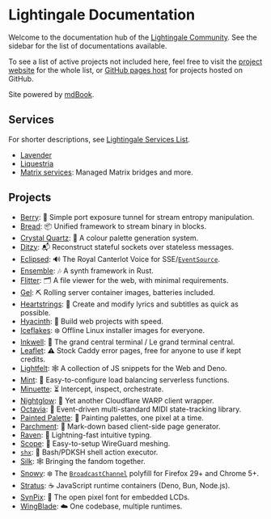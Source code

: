 # Lightingale Documentation
Welcome to the documentation hub of the [Lightingale Community](https://ltgc.cc/). See the sidebar for the list of documentations available.

To see a list of active projects not included here, feel free to visit the [project website](https://ltgc.cc/project/) for the whole list, or [GitHub pages host](https://gh.ltgc.cc/) for projects hosted on GitHub.

Site powered by [mdBook](https://github.com/rust-lang/mdBook).

## Services
For shorter descriptions, see [Lightingale Services List](https://ltgc.cc/service/).

* [Lavender](/lavender/)
* [Liquestria](/liquestria/)
* [Matrix services](/matrix/): Managed Matrix bridges and more.

## Projects
* [Berry](/berry/): 🍇 Simple port exposure tunnel for stream entropy manipulation.
* [Bread](/bread/): 📦 Unified framework to stream binary in blocks.
* [Crystal Quartz](/quartz/): 🎨 A colour palette generation system.
* [Ditzy](/ditzy/): 📬 Reconstruct stateful sockets over stateless messages.
* [Eclipsed](/eclipsed/): 🔊 The Royal Canterlot Voice for SSE/[`EventSource`](https://developer.mozilla.org/en-US/docs/Web/API/EventSource).
* [Ensemble](/ensemble/): 🎶 A synth framework in Rust.
* [Flitter](/flitter/): 🗂 A file viewer for the web, with minimal requirements.
* [Gel](/gel/): ⛏ Rolling server container images, batteries included.
* [Heartstrings](/heartstrings/): 📑 Create and modify lyrics and subtitles as quick as possible.
* [Hyacinth](/hyacinth/): 💨 Build web projects with speed.
* [Iceflakes](/iceflakes/): ❄️ Offline Linux installer images for everyone.
* [Inkwell](/inkwell/): 📒 The grand central terminal / Le grand terminal central.
* [Leaflet](/leaflet/): ⚠️ Stock Caddy error pages, free for anyone to use if kept credits.
* [Lightfelt](/lightfelt/): 🕸 A collection of JS snippets for the Web and Deno.
* [Mint](/mint/): 🌱 Easy-to-configure load balancing serverless functions.
* [Minuette](/minuette/): ⏳ Intercept, inspect, orchestrate.
* [Nightglow](/nightglow/): 🌙 Yet another Cloudflare WARP client wrapper.
* [Octavia](/octavia/): 🎻 Event-driven multi-standard MIDI state-tracking library.
* [Painted Palette](/painted/): 🎨 Painting palettes, one pixel at a time.
* [Parchment](/parchment/): 📃 Mark-down based client-side page generator.
* [Raven](/raven/): 💨 Lightning-fast intuitive typing.
* [Scope](/scope/): 🔭 Easy-to-setup WireGuard meshing.
* [`shx`](/shx/): 📜 Bash/PDKSH shell action executor.
* [Silk](/silk/): 🕸 Bringing the fandom together.
* [Snowy](/snowy/): ❄️ The [`BroadcastChannel`](https://developer.mozilla.org/en-US/docs/Web/API/BroadcastChannel) polyfill for Firefox 29+ and Chrome 5+.
* [Stratus](/stratus/): ☕️ JavaScript runtime containers (Deno, Bun, Node.js).
* [SynPix](/synpix/): 👾 The open pixel font for embedded LCDs.
* [WingBlade](/wingblade/): ☁️ One codebase, multiple runtimes.